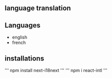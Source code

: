 ## language translation

## Languages
- english
- french

## installations
'''
npm install next-i18next
'''
'''
npm i react-intl
'''